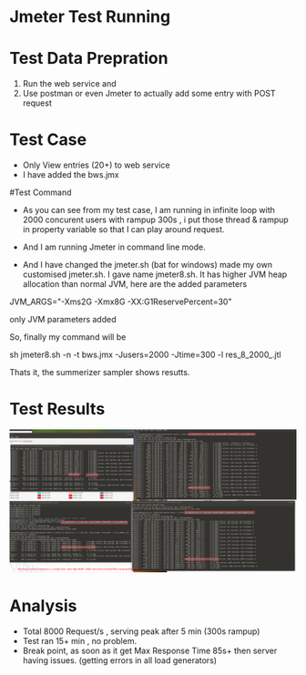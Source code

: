 
# Jmeter Test Running 
 
 # Test Data Prepration 
 1. Run the web service and 
 2. Use postman or even Jmeter to actually add some entry with POST request
 
 # Test Case 
 
 - Only View entries (20+) to web service 
 - I have added the bws.jmx
 
 #Test Command 
 - As you can see from my test case, I am running in infinite loop with 2000 concurent users with rampup 300s , 
 i put those thread & rampup in property variable so that I can play around request. 
 
 - And I am running Jmeter in command line mode. 
 
 - And I have changed the jmeter.sh (bat for windows) made my own customised jmeter.sh. I gave name jmeter8.sh. It has higher JVM heap allocation than normal JVM, here are the added parameters
 
 JVM_ARGS="-Xms2G -Xmx8G -XX:G1ReservePercent=30"
 
 only JVM parameters added 
 
 So, finally my command will be 
 
 sh jmeter8.sh -n -t bws.jmx -Jusers=2000 -Jtime=300 -l res_8_2000_.jtl
 
 Thats it, the summerizer sampler shows resutts. 

 
 
 # Test Results 
 ![Screenshot](..\\Selection_003.png)
 
 # Analysis 
 - Total 8000 Request/s , serving peak after 5 min (300s rampup)
 - Test ran 15+ min , no problem. 
 - Break point, as soon as it get Max Response Time 85s+ then server having issues. (getting errors in all load generators) 
